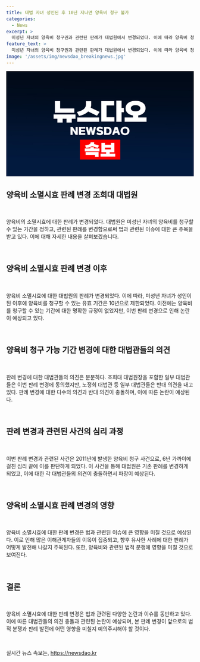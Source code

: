 ```yaml
---
title: 대법 자녀 성인된 후 10년 지나면 양육비 청구 불가
categories:
  - News
excerpt: >
  미성년 자녀의 양육비 청구권과 관련된 판례가 대법원에서 변경되었다. 이에 따라 양육비 청구 권리는 자녀가 성인이 된 후 10년 동안 유효하며, 소멸시효는 자녀가 성인이 되어 양육 의무가 종료된 시점부터 진행된다. 종전 판례는 양육비 청구권이 구체적으로 성립하기 전에는 소멸시효가 진행하지 않는다고 봤으나, 이번 판결은 이를 변경했다. 대법원은 이에 대해 다수 의견을 제시했으며, 상대적 의견도 있었다.
feature_text: >
  미성년 자녀의 양육비 청구권과 관련된 판례가 대법원에서 변경되었다. 이에 따라 양육비 청구 권리는 자녀가 성인이 된 후 10년 동안 유효하며, 소멸시효는 자녀가 성인이 되어 양육 의무가 종료된 시점부터 진행된다. 종전 판례는 양육비 청구권이 구체적으로 성립하기 전에는 소멸시효가 진행하지 않는다고 봤으나, 이번 판결은 이를 변경했다. 대법원은 이에 대해 다수 의견을 제시했으며, 상대적 의견도 있었다.
image: '/assets/img/newsdao_breakingnews.jpg'
---
```


<p><img src="/assets/img/newsdao_breakingnews.jpg" alt="pcversion 속보" /></p>

<h2>양육비 소멸시효 판례 변경 조희대 대법원</h2>

<p data-ke-size="size16">&nbsp;</p>

<p>양육비의 소멸시효에 대한 판례가 변경되었다. 대법원은 미성년 자녀의 양육비를 청구할 수 있는 기간을 정하고, 관련된 판례를 변경함으로써 법과 관련된 이슈에 대한 큰 주목을 받고 있다. 이에 대해 자세한 내용을 살펴보겠습니다.</p>

<p data-ke-size="size16">&nbsp;</p>

<h2 data-ke-size="size26">양육비 소멸시효 판례 변경 이후</h2>

<p data-ke-size="size16">&nbsp;</p>

<p>양육비 소멸시효에 대한 대법원의 판례가 변경되었다. 이에 따라, 미성년 자녀가 성인이 된 이후에 양육비를 청구할 수 있는 유효 기간은 10년으로 제한되었다. 이전에는 양육비를 청구할 수 있는 기간에 대한 명확한 규정이 없었지만, 이번 판례 변경으로 인해 논란이 예상되고 있다.</p>

<p data-ke-size="size16">&nbsp;</p>

<h2 data-ke-size="size26">양육비 청구 가능 기간 변경에 대한 대법관들의 의견</h2>

<p data-ke-size="size16">&nbsp;</p>

<p>판례 변경에 대한 대법관들의 의견은 분분하다. 조희대 대법원장을 포함한 일부 대법관들은 이번 판례 변경에 동의했지만, 노정희 대법관 등 일부 대법관들은 반대 의견을 내고 있다. 판례 변경에 대한 다수의 의견과 반대 의견이 충돌하며, 이에 따른 논란이 예상된다.</p>

<p data-ke-size="size16">&nbsp;</p>

<h2 data-ke-size="size26">판례 변경과 관련된 사건의 심리 과정</h2>

<p data-ke-size="size16">&nbsp;</p>

<p>이번 판례 변경과 관련된 사건은 2011년에 발생한 양육비 청구 사건으로, 6년 가까이에 걸친 심리 끝에 이를 판단하게 되었다. 이 사건을 통해 대법원은 기존 판례를 변경하게 되었고, 이에 대한 각 대법관들의 의견이 충돌하면서 파장이 예상된다.</p>

<p data-ke-size="size16">&nbsp;</p>

<h2 data-ke-size="size26">양육비 소멸시효 판례 변경의 영향</h2>

<p data-ke-size="size16">&nbsp;</p>

<p>양육비 소멸시효에 대한 판례 변경은 법과 관련된 이슈에 큰 영향을 미칠 것으로 예상된다. 이로 인해 많은 이해관계자들의 이목이 집중되고, 향후 유사한 사례에 대한 판례가 어떻게 발전해 나갈지 주목된다. 또한, 양육비와 관련된 법적 분쟁에 영향을 미칠 것으로 보여진다.</p>

<p data-ke-size="size16">&nbsp;</p>

<h2 data-ke-size="size26">결론</h2>

<p data-ke-size="size16">&nbsp;</p>

<p>양육비 소멸시효에 대한 판례 변경은 법과 관련된 다양한 논란과 이슈를 동반하고 있다. 이에 따른 대법관들의 의견 충돌과 관련된 논란이 예상되며, 본 판례 변경이 앞으로의 법적 분쟁과 판례 발전에 어떤 영향을 미칠지 예의주시해야 할 것이다.</p>

<p data-ke-size="size16">&nbsp;</p>
실시간 뉴스 속보는, <a href="https://newsdao.kr" rel="dofollow">https://newsdao.kr</a>


